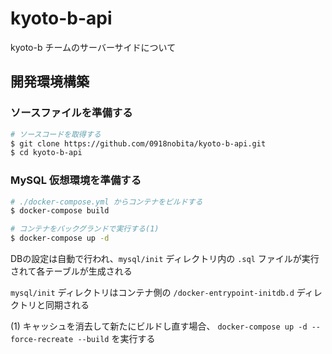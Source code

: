 # kyoto-b-api

kyoto-b チームのサーバーサイドについて

## 開発環境構築

### ソースファイルを準備する

```bash
# ソースコードを取得する
$ git clone https://github.com/0918nobita/kyoto-b-api.git
$ cd kyoto-b-api
```

### MySQL 仮想環境を準備する

```bash
# ./docker-compose.yml からコンテナをビルドする
$ docker-compose build

# コンテナをバックグランドで実行する(1)
$ docker-compose up -d
```

DBの設定は自動で行われ、``mysql/init`` ディレクトリ内の ``.sql`` ファイルが実行されて各テーブルが生成される

``mysql/init`` ディレクトリはコンテナ側の ``/docker-entrypoint-initdb.d`` ディレクトリと同期される

(1) キャッシュを消去して新たにビルドし直す場合、 ``docker-compose up -d --force-recreate --build`` を実行する
